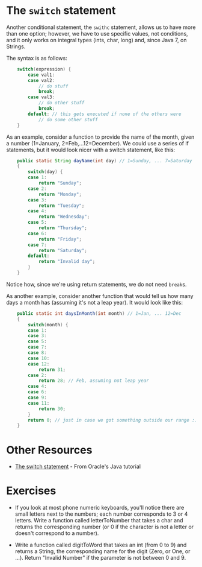 The `switch` statement
===

Another conditional statement, the `swithc` statement, allows us to have more than one option; however, we have to use specific values, not conditions, and it only works on integral types (ints, char, long) and, since Java 7, on Strings.

The syntax is as follows:
```java
    switch(expression) {
        case val1:
        case val2:
            // do stuff
            break;
        case val3:
            // do other stuff
            break;
        default: // this gets executed if none of the others were
            // do some other stuff
    }
```

As an example, consider a function to provide the name of the month, given a number (1=January, 2=Feb,...12=December). We could use a series of if statements, but it would look nicer with a switch statement, like this:

```java
	public static String dayName(int day) // 1=Sunday, ... 7=Saturday
	{
		switch(day) {
		case 1:
			return "Sunday";
		case 2:
			return "Monday";
		case 3:
			return "Tuesday";
		case 4:
			return "Wednesday";
		case 5:
			return "Thursday";
		case 6:
			return "Friday";
		case 7:
			return "Saturday";
		default:
			return "Invalid day";
		}
	}
```

Notice how, since we're using return statements, we do not need `break`s.

As another example, consider another function that would tell us how many days a month has (assuming it's not a leap year). It would look like this:

```java
	public static int daysInMonth(int month) // 1=Jan, ... 12=Dec
	{
		switch(month) {
		case 1:
		case 3:
		case 5:
		case 7:
		case 8:
		case 10:
		case 12:
			return 31;
		case 2:
			return 28; // Feb, assuming not leap year
		case 4:
		case 6:
		case 9:
		case 11:
			return 30;
		}
		return 0; // just in case we got something outside our range :)
	}
```

# Other Resources
+ [The switch statement](http://docs.oracle.com/javase/tutorial/java/nutsandbolts/switch.html) - From Oracle's Java tutorial

# Exercises

+ If you look at most phone numeric keyboards, you'll notice there are small letters next to the numbers; each number corresponds to 3 or 4 letters. Write a function called letterToNumber that takes a char and returns the corresponding number (or 0 if the character is not a letter or doesn't correspond to a number).

+ Write a function called digitToWord that takes an int (from 0 to 9) and returns a String, the corresponding name for the digit (Zero, or One, or ...). Return "Invalid Number" if the parameter is not between 0 and 9.

